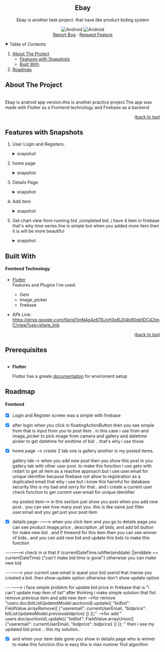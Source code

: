 

<div id="top"></div>
<!-- PROJECT LOGO -->
<br />
<div align="center">



## **Ebay**
  <p align="center">
    Ebay is another task project. that have like product biding system
    <br />
    <div>
  <img src="https://img.shields.io/badge/Android-3DDC84?style=for-the-badge&logo=android&logoColor=white" alt="Android" width="130" height="40" >
      <img src="https://img.shields.io/badge/iOS-000000?style=for-the-badge&logo=ios&logoColor=white" alt="Android" width="130" height="40" >
</div>
    <a href="https://github.com/RootHex200/ebay/issues">Report Bug</a>
    ·
    <a href="https://github.com/RootHex200/ebay/issues">Request Feature</a>
  </p>

</div>



<!-- TABLE OF CONTENTS -->
<details open >
  <summary style="cursor: pointer;">Table of Contents</summary>
  <ol>
    <li>
      <a href="#about-the-project">About The Project</a>
      <ul>
        <li><a href="#features-with-snapshots">Features with Snapshots</a></li>
        <li><a href="#built-with">Built With</a></li>
      </ul>
    <li><a href="#roadmap">Roadmap</a></li>
   
  </ol>
</details>



<!-- ABOUT THE PROJECT -->
## About The Project
<div align="center">
</div><br>
Ebay is android app version.this is another practice project.The app was made with Flutter as a Frontend technology and Firebase as a backend

<p align="right">(<a href="#top">back to top</a>)</p>

## Features with Snapshots
1. User Login and Registers.
   <details ><summary>snapshot</summary>
   
    <img src="login.jpeg" width="200" height="400" />

   </details>
2. home page
   <details ><summary>snapshot</summary>

    <img src="gallery.jpeg" width="200" height="400" /> <img src="myitem.jpeg" width="200" height="400" /> 
   </details>
3. Details Page
   <details ><summary>snapshot</summary>

   <img src="details.jpeg" width="200" height="400" />

   </details>
3. Add item
   <details ><summary>snapshot</summary>

   <img src="additem.jpeg" width="200" height="400" />

   </details>
4. Get chart view from running bid ,completed bid ,i have 4 item in firebase that's why time series line is simple but when you added more item then it is will be more beautiful
   <details ><summary>snapshot</summary>

   <img src="chart.jpeg" width="200" height="400" /> <img src="chart2.jpeg" width="200" height="400" />

   </details>
## Built With 
#### Frontend Technology  
* [Flutter](https://flutter.dev/?gclsrc=ds&gclsrc=ds) <br>
Features and Plugins I've used: 
   - Getx
   - Image_picker
   - firebase

  
   
*  APk Link: https://drive.google.com/file/d/1mN4g4z67RJyH3s6IJ04b90de1DC42imC/view?usp=share_link



<p align="right">(<a href="#top">back to top</a>)</p>


## Prerequisites

######
* **Flutter**

  Flutter has a greate [documentation](https://docs.flutter.dev/get-started/install) for enviroment setup 


## Roadmap
#### Frontend
- [x] Login and Register screen was a simple with firebase
- [x] after login when you click in floatingActionButton then you see simple from that is input from you to post item . in this case i use from and image_picker to pick image from camera and gallery and  datetime picker to get datetime for endtime of bid .. that's why i use those
- [x] home page --> create 2 tab one is gallery another is my posted items.


    gallery tab--> when you add new post then you show this post in you gallery tab with other user post.
    to make this function i use getx with rxdart to get all item as a reactive approach.but i use user.email for unique identifier because firebase not allow to registration as a duplicated email that why i use but i know this harmful for database security this is my bad and sorry for that.. and i create a current user check function to get current user.email for unique identifier
        
    my posted item--> in this section just show you post when you add new post.. you can see how many post you.
    this is like same just filter user.email and you get just your post item

- [x] details page----> when you click item and you go to details page.you can see product image,price , description ,all bids, and add bit button for make new bid . and if timeend for this item then you can see winner of bids.. and you can add new bid and update this bids to make this function 


------>i check in ui that if (currentDateTime.isAfter(enddate) ||enddate == currentDateTime) {"can't make bid time is gone"} otherwise you can make new bid

------> your current user.email is queal your bid userid that manse you created a bid. then show update option otherwise don't show update option

------> i face simple problem for update bid price in firebase that is "i can't update map item of list" after thinking i make simple solution that fist remove previous item and add new item
-->for remove
"users.doc(bitListUpdatedModel.auctionid).update({
      "bidlist": FieldValue.arrayRemove([
        {"useremail": currentUserEmail, "bidprice": bitListUpdatedModel.previousbidprice}
      ])
    });"
-->for add 
"    users.doc(auctionid).update({
      "bidlist": FieldValue.arrayUnion([
        {"useremail": currentUserEmail, "bidprice": bidprice}
      ])
    });
"
then i see my updated bid price .. this my solution..

- [x] and when your item date gone you show in details page who is winner to make this function.this is easy this is max numner find algorithm 